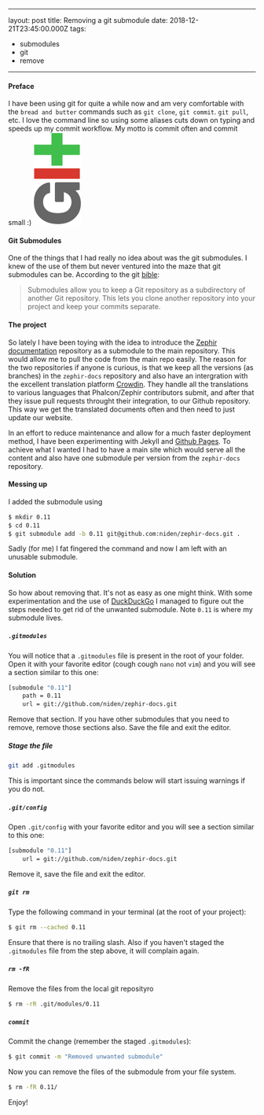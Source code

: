 ---
layout: post
title: Removing a git submodule
date: 2018-12-21T23:45:00.000Z
tags:
  - submodules
  - git
  - remove
------
#### Preface

I have been using git for quite a while now and am very comfortable with the `bread and butter` 
commands such as `git clone`, `git commit`. `git pull`, etc. I love the command line so using some 
aliases cuts down on typing and speeds up my commit workflow. My motto is commit often and commit small :)
<img class="post-image" src="/files/git-logo.png" />

#### Git Submodules
One of the things that I had really no idea about was the git submodules. I knew of the use of them but 
never ventured into the maze that git submodules can be. According to the git [bible](https://git-scm.com/book/en/v2/Git-Tools-Submodules):

> Submodules allow you to keep a Git repository as a subdirectory of another Git repository. This lets you clone another repository into your project and keep your commits separate.

#### The project
So lately I have been toying with the idea to introduce the [Zephir documentation](https://github.com/phalcon/zephir-docs) 
repository as a submodule to the main repository. This would allow me to pull the code from the main repo easily. The reason 
for the two repositories if anyone is curious, is that we keep all the versions (as branches) in the `zephir-docs` 
repository and also have an intergration with the excellent translation platform [Crowdin](https://crowdin.com). They 
handle all the translations to various languages that Phalcon/Zephir contributors submit, and after that they issue pull 
requests throught their integration, to our Github repository. This way we get the translated documents often 
and then need to just update our website.

In an effort to reduce maintenance and allow for a much faster deployment method, I have been experimenting with 
Jekyll and [Github Pages](https://pages.github.com). To achieve what I wanted I had to have a main site which 
would serve all the content and also have one submodule per version from the `zephir-docs` repository.

#### Messing up
I added the submodule using 

```sh
$ mkdir 0.11
$ cd 0.11
$ git submodule add -b 0.11 git@github.com:niden/zephir-docs.git .
```
Sadly (for me) I fat fingered the command and now I am left with an unusable submodule. 

#### Solution
So how about removing that. It's not as easy as one might think. With some experimentation and the 
use of [DuckDuckGo](https://duckduckgo.com) I managed to figure out the steps needed to get rid of 
the unwanted submodule. Note `0.11` is where my submodule lives.

##### `.gitmodules`
You will notice that a `.gitmodules` file is present in the root of your folder. Open it with your 
favorite editor (cough cough `nano` not `vim`) and you will see a section similar to this one:

```sh
[submodule "0.11"]
    path = 0.11
    url = git://github.com/niden/zephir-docs.git
```
Remove that section. If you have other submodules that you need to remove, remove those sections 
also. Save the file and exit the editor.

##### Stage the file
```sh
git add .gitmodules
```
This is important since the commands below will start issuing warnings if you do not.

##### `.git/config`
Open `.git/config` with your favorite editor and you will see a section similar to this one:

```sh
[submodule "0.11"]
    url = git://github.com/niden/zephir-docs.git
```
Remove it, save the file and exit the editor.

##### `git rm`
Type the following command in your terminal (at the root of your project):

```sh
$ git rm --cached 0.11 
```
Ensure that there is no trailing slash. Also if you haven't staged the `.gitmodules` 
file from the step above, it will complain again.

##### `rm -fR`
Remove the files from the local git reposityro
```sh
$ rm -rR .git/modules/0.11
```

##### `commit`
Commit the change (remember the staged `.gitmodules`):
```sh
$ git commit -m "Removed unwanted submodule"
```

Now you can remove the files of the submodule from your file system. 
```sh
$ rm -fR 0.11/
```

Enjoy!
